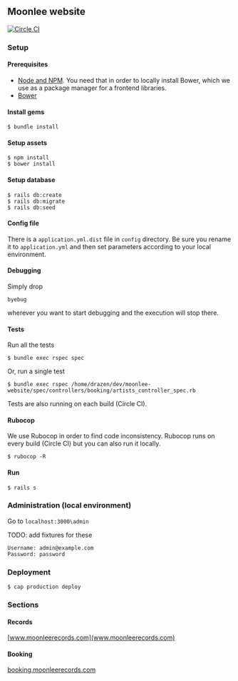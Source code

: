 ## Moonlee website

[![Circle CI](https://circleci.com/gh/moonleerecords/moonlee-website.svg?style=svg)](https://circleci.com/gh/moonleerecords/moonlee-website)

### Setup 

#### Prerequisites 

- [Node and NPM](https://docs.npmjs.com/getting-started/installing-node). You need that in order to locally install Bower, which we use as a package manager for a frontend libraries.
- [Bower](http://bower.io/)

#### Install gems

```
$ bundle install
```

#### Setup assets

```
$ npm install
$ bower install
```

#### Setup database

```
$ rails db:create
$ rails db:migrate
$ rails db:seed
```

#### Config file

There is a `application.yml.dist` file in `config` directory. Be sure you rename it to `application.yml` and then set parameters according to your local environment.

#### Debugging

Simply drop

    byebug

wherever you want to start debugging and the execution will stop there.

#### Tests

Run all the tests

```
$ bundle exec rspec spec
```

Or, run a single test

```
$ bundle exec rspec /home/drazen/dev/moonlee-website/spec/controllers/booking/artists_controller_spec.rb
```

Tests are also running on each build (Circle CI).

#### Rubocop

We use Rubocop in order to find code inconsistency. Rubocop runs on every build (Circle CI) but you can also run it locally.

```
$ rubocop -R
```

#### Run

```
$ rails s
```

### Administration (local environment)

Go to `localhost:3000\admin`

TODO: add fixtures for these

```
Username: admin@example.com
Password: password
```

### Deployment

```
$ cap production deploy
```

### Sections

#### Records

[www.moonleerecords.com](www.moonleerecords.com)

#### Booking

[booking.moonleerecords.com](booking.moonleerecords.com)
